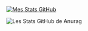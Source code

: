 [![Mes Stats GitHub](https://github-readme-stats.vercel.app/api?username=gouteuxchristophe)](https://github.com/gouteuxchristophe/github-readme-stats)

![Les Stats GitHub de Anurag](https://github-readme-stats.vercel.app/api?username=gouteuxchristophe&show_icons=true&theme=radical)
